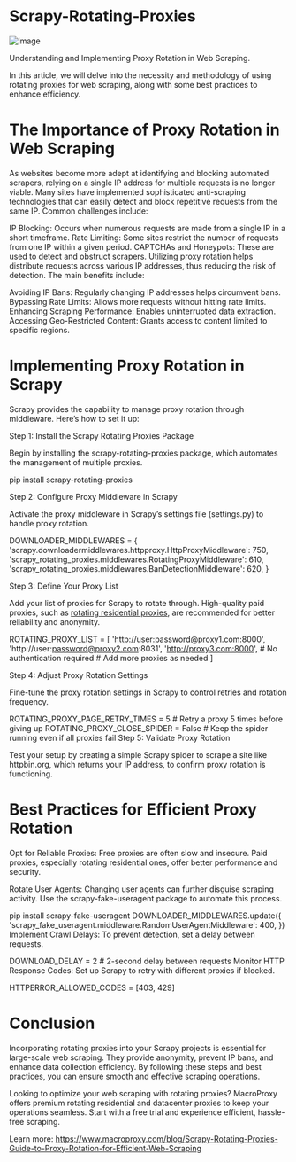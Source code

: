 # Scrapy-Rotating-Proxies
![image](https://github.com/user-attachments/assets/e5314b46-cb23-42e2-abb3-ab7f8a96b610)

Understanding and Implementing Proxy Rotation in Web Scraping.

In this article, we will delve into the necessity and methodology of using rotating proxies for web scraping, along with some best practices to enhance efficiency.

# The Importance of Proxy Rotation in Web Scraping
As websites become more adept at identifying and blocking automated scrapers, relying on a single IP address for multiple requests is no longer viable. Many sites have implemented sophisticated anti-scraping technologies that can easily detect and block repetitive requests from the same IP. Common challenges include:

IP Blocking: Occurs when numerous requests are made from a single IP in a short timeframe.
Rate Limiting: Some sites restrict the number of requests from one IP within a given period.
CAPTCHAs and Honeypots: These are used to detect and obstruct scrapers.
Utilizing proxy rotation helps distribute requests across various IP addresses, thus reducing the risk of detection. The main benefits include:

Avoiding IP Bans: Regularly changing IP addresses helps circumvent bans.
Bypassing Rate Limits: Allows more requests without hitting rate limits.
Enhancing Scraping Performance: Enables uninterrupted data extraction.
Accessing Geo-Restricted Content: Grants access to content limited to specific regions.

# Implementing Proxy Rotation in Scrapy
Scrapy provides the capability to manage proxy rotation through middleware. Here’s how to set it up:

Step 1: Install the Scrapy Rotating Proxies Package

Begin by installing the scrapy-rotating-proxies package, which automates the management of multiple proxies.

pip install scrapy-rotating-proxies

Step 2: Configure Proxy Middleware in Scrapy

Activate the proxy middleware in Scrapy’s settings file (settings.py) to handle proxy rotation.

DOWNLOADER_MIDDLEWARES = {
    'scrapy.downloadermiddlewares.httpproxy.HttpProxyMiddleware': 750,
    'scrapy_rotating_proxies.middlewares.RotatingProxyMiddleware': 610,
    'scrapy_rotating_proxies.middlewares.BanDetectionMiddleware': 620,
}

Step 3: Define Your Proxy List

Add your list of proxies for Scrapy to rotate through. High-quality paid proxies, such as [rotating residential proxies](https://www.macroproxy.com/rotating-residential-proxy), are recommended for better reliability and anonymity.

ROTATING_PROXY_LIST = [
    'http://user:password@proxy1.com:8000',
    'http://user:password@proxy2.com:8031',
    'http://proxy3.com:8000',  # No authentication required
    # Add more proxies as needed
]

Step 4: Adjust Proxy Rotation Settings

Fine-tune the proxy rotation settings in Scrapy to control retries and rotation frequency.

ROTATING_PROXY_PAGE_RETRY_TIMES = 5  # Retry a proxy 5 times before giving up
ROTATING_PROXY_CLOSE_SPIDER = False  # Keep the spider running even if all proxies fail
Step 5: Validate Proxy Rotation

Test your setup by creating a simple Scrapy spider to scrape a site like httpbin.org, which returns your IP address, to confirm proxy rotation is functioning.

# Best Practices for Efficient Proxy Rotation
Opt for Reliable Proxies: Free proxies are often slow and insecure. Paid proxies, especially rotating residential ones, offer better performance and security.

Rotate User Agents: Changing user agents can further disguise scraping activity. Use the scrapy-fake-useragent package to automate this process.

pip install scrapy-fake-useragent
DOWNLOADER_MIDDLEWARES.update({
    'scrapy_fake_useragent.middleware.RandomUserAgentMiddleware': 400,
})
Implement Crawl Delays: To prevent detection, set a delay between requests.

DOWNLOAD_DELAY = 2  # 2-second delay between requests
Monitor HTTP Response Codes: Set up Scrapy to retry with different proxies if blocked.

HTTPERROR_ALLOWED_CODES = [403, 429]

# Conclusion
Incorporating rotating proxies into your Scrapy projects is essential for large-scale web scraping. They provide anonymity, prevent IP bans, and enhance data collection efficiency. By following these steps and best practices, you can ensure smooth and effective scraping operations.

Looking to optimize your web scraping with rotating proxies? MacroProxy offers premium rotating residential and datacenter proxies to keep your operations seamless. Start with a free trial and experience efficient, hassle-free scraping.

Learn more: https://www.macroproxy.com/blog/Scrapy-Rotating-Proxies-Guide-to-Proxy-Rotation-for-Efficient-Web-Scraping
